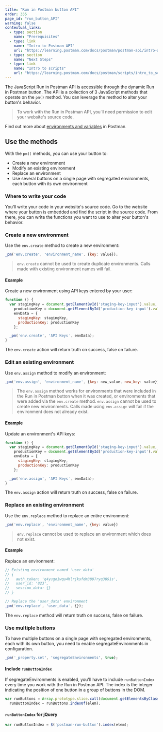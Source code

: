 ```yaml
---
title: "Run in Postman button API"
order: 335
page_id: "run_button_API"
warning: false
contextual_links:
  - type: section
    name: "Prerequisites"
  - type: link
    name: "Intro to Postman API"
    url: "https://learning.postman.com/docs/postman/postman-api/intro-api"
  - type: section
    name: "Next Steps"
  - type: link
    name: "Intro to scripts"
    url: "https://learning.postman.com/docs/postman/scripts/intro_to_scripts"
---
```



The JavaScript Run in Postman API is accessible through the dynamic Run in Postman button. The API is a collection of 3 JavaScript methods that operate on the `pm()` method. You can leverage the method to alter your button's behavior.

>To work with the Run in Postman API, you'll need permission to edit your website's source code.

Find out more about [environments and variables](/docs/postman/collection-runs/using-environments-in-collection-runs/) in Postman.

## Use the methods

With the `pm()` methods, you can use your button to:

* Create a new environment
* Modify an existing environment
* Replace an environment
* Use several buttons on a single page with segregated environments, each button with its own environment

### Where to write your code

 You'll write your code in your website's source code. Go to the website where your button is embedded and find the script in the source code. From there, you can write the functions you want to use to alter your button's behavior.

### Create a new environment

Use the `env.create` method to create a new environment:

```javascript
_pm('env.create', 'environment_name', {key: value});
```

> `env.create` cannot be used to create duplicate environments. Calls made with existing environment names will fail.  

#### Example

Create a new environment using API keys entered by your user:

```javascript
function () {
  var stagingKey = document.getElementById('staging-key-input').value,
    productionKey = document.getElementById('production-key-input').value,
    envData = {
      stagingKey: stagingKey,
      productionKey: productionKey
    };

  _pm('env.create', 'API Keys', envData);
}
```

The `env.create` action will return truth on success, false on failure.

### Edit an existing environment

Use `env.assign` method to modify an environment:

```javascript
_pm('env.assign', 'environment_name', {key: new_value, new_key: value})
```

> The `env.assign` method works for environments that were included in the Run in Postman button when it was created, or environments that were added via the `env.create` method.
> `env.assign` cannot be used to create new environments. Calls made using `env.assign` will fail if the environment does not already exist.

#### Example

Update an environment's API keys:

```javascript
function () {
  var stagingKey = document.getElementById('staging-key-input').value,
    productionKey = document.getElementById('production-key-input').value,
    envData = {
      stagingKey: stagingKey,
      productionKey: productionKey
    };

  _pm('env.assign', 'API Keys', envData);
}
```

The `env.assign` action will return truth on success, false on failure.

### Replace an existing environment

Use the `env.replace` method to replace an entire environment:

```javascript
_pm('env.replace', 'environment_name', {key: value})
```

> `env.replace` cannot be used to replace an environment which does not exist.

#### Example

Replace an environment:

```javascript
// Existing environment named 'user_data'
// {
//   auth_token: 'q4yugoiwqu4hlrjksfdm3897ryq3891s',
//   user_id: '823',
//   session_data: {}
// }

// Replace the 'user_data' environment
_pm('env.replace', 'user_data', {});
```

The `env.replace` method will return truth on success, false on failure.

### Use multiple buttons

To have multiple buttons on a single page with segregated environments, each with its own button, you need to enable segregateEnvironments in configuration.

```javascript
_pm('_property.set', 'segregateEnvironments', true);
```

#### Include `runButtonIndex`

If segregateEnvironments is enabled, you'll have to include `runButtonIndex` every time you work with the Run in Postman API. The index is the integer indicating the position of one button in a group of buttons in the DOM.

```javascript
var runButtons = Array.prototype.slice.call(document.getElementsByClassName('postman-run-button')),
  runButtonIndex = runButtons.indexOf(elem);
```

#### `runButtonIndex` for jQuery

```javascript
var runButtonIndex = $('postman-run-button').index(elem);
```
